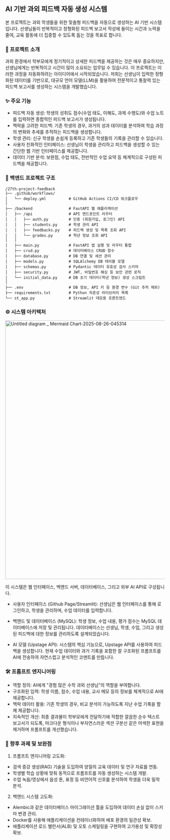 ## AI 기반 과외 피드백 자동 생성 시스템
본 프로젝트는 과외 학생들을 위한 맞춤형 피드백을 자동으로 생성하는 AI 기반 시스템입니다. 선생님들이 반복적이고 정형화된 피드백 보고서 작성에 들이는 시간과 노력을 줄여, 교육 활동에 더 집중할 수 있도록 돕는 것을 목표로 합니다.

### 🌟 프로젝트 소개
과외 환경에서 학부모에게 정기적이고 상세한 피드백을 제공하는 것은 매우 중요하지만, 선생님에게는 반복적이고 시간이 많이 소요되는 업무일 수 있습니다. 이 프로젝트는 이러한 과정을 자동화하려는 아이디어에서 시작되었습니다. 저희는 선생님이 입력한 정형화된 데이터를 기반으로, 대규모 언어 모델(LLM)을 활용하여 전문적이고 통찰력 있는 피드백 보고서를 생성하는 시스템을 개발했습니다.

### ✨ 주요 기능
- 피드백 자동 생성: 학생의 성취도 점수(수업 태도, 이해도, 과제 수행도)와 수업 노트를 입력하면 종합적인 피드백 보고서가 생성됩니다.
- 맥락을 고려한 피드백: 기존 학생의 경우, 과거의 성과 데이터를 분석하여 학습 과정의 변화와 추세를 추적하는 피드백을 생성합니다.
- 학생 관리: 신규 학생을 손쉽게 등록하고 기존 학생들의 기록을 관리할 수 있습니다.
- 사용자 친화적인 인터페이스: 선생님이 학생을 관리하고 피드백을 생성할 수 있는 간단한 웹 기반 인터페이스를 제공합니다.
- 데이터 기반 분석: 보완점, 수업 태도, 전반적인 수업 요약 등 체계적으로 구성된 피드백을 제공합니다.

### 📂 백엔드 프로젝트 구조
```
/27th-project-feedback
├── .github/workflows/
│   └── deploy.yml          # GitHub Actions CI/CD 워크플로우
│
├── /backend                # FastAPI 웹 애플리케이션
│   ├── /api                # API 엔드포인트 라우터
│   │   ├── auth.py         # 인증 (회원가입, 로그인) API
│   │   ├── students.py     # 학생 관리 API
│   │   ├── feedbacks.py    # 피드백 생성 및 목록 조회 API
│   │   └── grades.py       # 학년 정보 조회 API
│   │
│   ├── main.py             # FastAPI 앱 실행 및 라우터 통합
│   ├── crud.py             # 데이터베이스 CRUD 함수
│   ├── database.py         # DB 연결 및 세션 관리
│   ├── models.py           # SQLAlchemy DB 테이블 모델
│   ├── schemas.py          # Pydantic 데이터 유효성 검사 스키마
│   ├── security.py         # JWT, 비밀번호 해싱 등 보안 관련 로직
│   └── initial_data.py     # DB 초기 데이터(학년 정보) 생성 스크립트
│
├── .env                    # DB 정보, API 키 등 환경 변수 (Git 추적 제외)
├── requirements.txt        # Python 의존성 라이브러리 목록
└── st_app.py               # Streamlit 데모용 프론트엔드
```

### ⚙️ 시스템 아키텍처

<img width="3840" height="817" alt="Untitled diagram _ Mermaid Chart-2025-08-26-045314" src="https://github.com/user-attachments/assets/3d65ba8c-c71b-4521-b0da-86ed2c873d18" />

이 시스템은 웹 인터페이스, 백엔드 서버, 데이터베이스, 그리고 외부 AI API로 구성됩니다.

- 사용자 인터페이스 (Github Page/Streamlit): 선생님은 웹 인터페이스를 통해 로그인하고, 학생을 관리하며, 수업 데이터를 입력합니다.

- 백엔드 및 데이터베이스 (MySQL): 학생 정보, 수업 내용, 평가 점수는 MySQL 데이터베이스에 저장 및 관리됩니다. 데이터베이스는 선생님, 학생, 수업, 그리고 생성된 피드백에 대한 정보를 관리하도록 설계되었습니다.

- AI 모델 (Upstage API): 시스템의 핵심 기능으로, Upstage API를 사용하여 피드백을 생성합니다. 현재 수업 데이터와 과거 기록을 포함한 잘 구조화된 프롬프트를 AI에 전송하여 자연스럽고 분석적인 코멘트를 만듭니다.

### 🛠 프롬프트 엔지니어링
- 역할 정의: AI에게 "경험 많은 수학 과외 선생님"의 역할을 부여합니다.
- 구조화된 입력: 학생 이름, 점수, 수업 내용, 교사 메모 등의 정보를 체계적으로 AI에 제공합니다.
- 맥락 데이터 활용: 기존 학생의 경우, 비교 분석이 가능하도록 지난 수업 기록을 함께 제공합니다.
- 지속적인 개선: 최종 결과물이 학부모에게 전달하기에 적합한 깔끔한 순수 텍스트 보고서가 되도록, 마크다운 형식이나 부자연스러운 섹션 구분선 같은 어색한 표현을 제거하며 프롬프트를 개선했습니다.

### 🔮 향후 과제 및 보완점
 1. 프롬프트 엔지니어링 고도화:
- 검색 증강 생성(RAG) 기술을 도입하여 양질의 교육 데이터 및 연구 자료를 연동.
- 학생별 학습 상황에 맞춰 동적으로 프롬프트를 자동 생성하는 시스템 개발.
- 수업 녹음/영상에서 음성 톤, 표정 등 비언어적 신호를 분석하여 학생을 더욱 밀착 분석.

2. 백엔드 시스템 고도화:
- Alembic과 같은 데이터베이스 마이그레이션 툴을 도입하여 데이터 손실 없이 스키마 변경 관리.
- Docker를 사용해 애플리케이션을 컨테이너화하여 배포 환경의 일관성 확보.
- 애플리케이션 로드 밸런서(ALB) 및 오토 스케일링을 구현하여 고가용성 및 확장성 확보.
